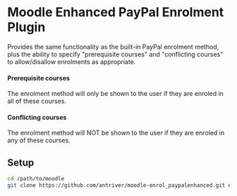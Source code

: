 # Moodle Enhanced PayPal Enrolment Plugin
Provides the same functionality as the built-in PayPal enrolment method, plus the ability to specify "prerequisite courses" and "conflicting courses" to allow/disallow enrolments as appropriate.

#### Prerequisite courses

The enrolment method will only be shown to the user if they are enroled in all of these courses.

#### Conflicting courses

The enrolment method will NOT be shown to the user if they are enroled in any of these courses.

## Setup

```bash
cd /path/to/moodle
git clone https://github.com/antriver/moodle-enrol_paypalenhanced.git enrol/paypalenhanced
```

